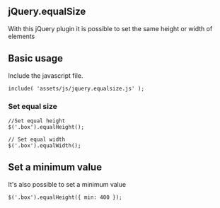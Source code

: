 ## jQuery.equalSize

With this jQuery plugin it is possible to set the same height or width of elements 

## Basic usage

Include the javascript file.
	
	include( 'assets/js/jquery.equalsize.js' );
   

### Set equal size

	//Set equal height
	$('.box').equalHeight();

	// Set equal width
	$('.box').equalWidth();

## Set a minimum value

It's also possible to set a minimum value

	$('.box').equalHeight({ min: 400 });
